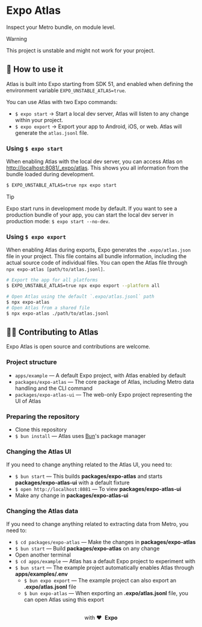 # Expo Atlas

Inspect your Metro bundle, on module level.

> [!Warning]
> This project is unstable and might not work for your project.

## 🚀 How to use it

Atlas is built into Expo starting from SDK 51, and enabled when defining the environment variable `EXPO_UNSTABLE_ATLAS=true`.

You can use Atlas with two Expo commands:
- `$ expo start` → Start a local dev server, Atlas will listen to any change within your project.
- `$ expo export` → Export your app to Android, iOS, or web. Atlas will generate the `atlas.jsonl` file.

### Using `$ expo start`

When enabling Atlas with the local dev server, you can access Atlas on [http://localhost:8081/_expo/atlas](http://localhost:8081/_expo/atlas). This shows you all information from the bundle loaded during development.

```bash
$ EXPO_UNSTABLE_ATLAS=true npx expo start
```

> [!TIP]
> Expo start runs in development mode by default. If you want to see a production bundle of your app, you can start the local dev server in production mode: `$ expo start --no-dev`.

### Using `$ expo export`

When enabling Atlas during exports, Expo generates the `.expo/atlas.json` file in your project. This file contains all bundle information, including the actual source code of individual files. You can open the Atlas file through `npx expo-atlas [path/to/atlas.jsonl]`.

```bash
# Export the app for all platforms
$ EXPO_UNSTABLE_ATLAS=true npx expo export --platform all

# Open Atlas using the default `.expo/atlas.jsonl` path
$ npx expo-atlas
# Open Atlas from a shared file
$ npx expo-atlas ./path/to/atlas.jsonl
```

## 🧑‍💻 Contributing to Atlas

Expo Atlas is open source and contributions are welcome.

### Project structure

- `apps/example` — A default Expo project, with Atlas enabled by default
- `packages/expo-atlas` — The core package of Atlas, including Metro data handling and the CLI command
- `packages/expo-atlas-ui` — The web-only Expo project representing the UI of Atlas

### Preparing the repository

- Clone this repository
- `$ bun install` — Atlas uses [Bun](https://bun.sh/)'s package manager

### Changing the Atlas UI

If you need to change anything related to the Atlas UI, you need to:

- `$ bun start` — This builds **packages/expo-atlas** and starts **packages/expo-atlas-ui** with a default fixture
- `$ open http://localhost:8081` — To view **packages/expo-atlas-ui**
- Make any change in **packages/expo-atlas-ui**

### Changing the Atlas data

If you need to change anything related to extracting data from Metro, you need to:

- `$ cd packages/expo-atlas` — Make the changes in **packages/expo-atlas**
- `$ bun start` — Build **packages/expo-atlas** on any change
- Open another terminal
- `$ cd apps/example` — Atlas has a default Expo project to experiment with
- `$ bun start` — The example project automatically enables Atlas through **apps/examples/.env**
  - `$ bun expo export` — The example project can also export an **.expo/atlas.jsonl** file
  - `$ bun expo-atlas` — When exporting an **.expo/atlas.jsonl** file, you can open Atlas using this export

<div align="center">
  <br />
  with&nbsp;❤️&nbsp;&nbsp;<strong>Expo</strong>
  <br />
</div>
